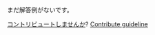 
まだ解答例がないです。

[コントリビュートしませんか](https://github.com/BFEdev/BFE.dev-solutions/blob/main/question/what-s-the-most-challenging-thing-you-ve-done_ja.md)?  [Contribute guideline](https://github.com/BFEdev/BFE.dev-solutions#how-to-contribute)
